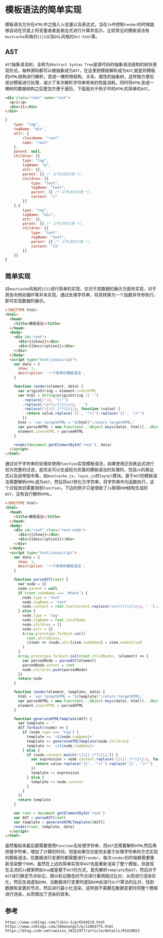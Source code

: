 # 模板语法的简单实现

模板语法允许在`HTML`中之插入`Js`变量以及表达式，当在`Js`中控制`render`的时候能够自动在页面上将变量或者是表达式进行计算并显示，比较常见的模板语法有`mustcache`风格的`{{}}`以及`DSL`风格的`dsl-html`等。

## AST

`AST`抽象语法树，全称为`Abstract Syntax Tree`是源代码的抽象语法结构的树状表现形式，每种源码都可以被抽象成为`AST`，在这里把模板解析成为`AST`,就是将模板的`HTML`结构进行解析，变成一棵附带结构、关系、属性的抽象树，这样做方便后续对模板进行处理，减少了多次解析字符串带来的性能消耗，同时将`HTML`变成一棵树的数据结构之后更加方便于遍历，下面是对于例子中的`HTML`的简单的`AST`。

```html
<div class="root" name="root">
  <p>1</p>
  <div>11</div>
</div>
```

```javascript
{
    type: "tag",
    tagName: "div",
    attr: {
        className: "root"
        name: "root"
    },
    parent: null,
    children: [{
        type: "tag",
        tagName: "p",
        attr: {},
        parent: {} /* 父节点的引用 */,
        children: [{
            type: "text",
            tagName: "text",
            parent: {} /* 父节点的引用 */,
            content: "1"
        }]
    },{
        type: "tag",
        tagName: "div",
        attr: {},
        parent: {} /* 父节点的引用 */,
        children: [{
            type: "text",
            tagName: "text",
            parent: {} /* 父节点的引用 */,
            content: "11"
        }]
    }]
}
```

## 简单实现

对`mustcache`风格的`{{}}`进行简单的实现，仅对于其数据的展示方面有实现，对于其指令例如循环等并未实现，通过处理字符串，将其转换为一个函数并传参执行，即可实现数据的展示。

```html
<!DOCTYPE html>
<html>
  <head>
    <title>模板语法</title>
  </head>
  <body>
    <div id="root">
      <div>{{show}}</div>
      <div>{{description}}</div>
    </div>
  </body>
  <script type="text/javascript">
    var data = {
      show: 1,
      description: '一个简单的模板语法',
    }

    function render(element, data) {
      var originString = element.innerHTML
      var html = String(originString || '')
        .replace(/"/g, '\\"')
        .replace(/\s+|\r|\t|\n/g, ' ')
        .replace(/\{\{(.)*?\}\}/g, function (value) {
          return value.replace('{{', '"+(').replace('}}', ')+"')
        })
      html = `var targetHTML = "${html}";return targetHTML;`
      var parsedHTML = new Function(...Object.keys(data), html)(...Object.values(data))
      element.innerHTML = parsedHTML
    }

    render(document.getElementById('root'), data)
  </script>
</html>
```

通过对于字符串的处理并使用`Function`实现模板语法，如果使用正则表达式进行较为完整的过滤，是完全可以生成较为完善的模板语法的处理的，包括`Js`的表达式以及自带指令等，如`mustcache.js`、`layui.js`的`laytpl`模块。基于`AST`的模板语法需要解析`HTML`成为`AST`，然后将`AST`转化为字符串，将字符串作为函数执行，这个过程依旧需要用到`Function`，下边的例子只是借助了`Js`取得`DOM`结构生成的`AST`，没有自行解析`HTML`。

```html
<!DOCTYPE html>
<html>
  <head>
    <title>模板语法</title>
  </head>
  <body>
    <div id="root" class="root-node">
      <div>{{show}}</div>
      <div>{{description}}</div>
    </div>
  </body>
  <script type="text/javascript">
    var data = {
      show: 1,
      description: '一个简单的模板语法',
    }

    function parseAST(root) {
      var node = {}
      node.parent = null
      if (root.nodeName === '#text') {
        node.type = 'text'
        node.tagName = 'text'
        node.content = root.textContent.replace(/\s+|\r|\t|\n/g, ' ').replace(/"/g, '\\"')
      } else {
        node.type = 'tag'
        node.tagName = root.localName
        node.children = []
        node.attr = {}
        Array.prototype.forEach.call(
          root.attributes,
          (item) => (node.attr[item.nodeName] = item.nodeValue)
        )
      }
      Array.prototype.forEach.call(root.childNodes, (element) => {
        var parsedNode = parseAST(element)
        parsedNode.parent = root
        node.children.push(parsedNode)
      })
      return node
    }

    function render(element, template, data) {
      html = `var targetHTML = "${template}";return targetHTML;`
      var parsedHTML = new Function(...Object.keys(data), html)(...Object.values(data))
      element.innerHTML = parsedHTML
    }

    function generateHTMLTemplate(AST) {
      var template = ''
      AST.forEach((node) => {
        if (node.type === 'tag') {
          template += `<${node.tagName}>`
          template += generateHTMLTemplate(node.children)
          template += `</${node.tagName}>`
        } else {
          if (node.content.match(/\{\{(.)*?\}\}/)) {
            var expression = node.content.replace(/\{\{(.)*?\}\}/g, function (value) {
              return value.replace('{{', '"+(').replace('}}', ')+"')
            })
            template += expression
          } else {
            template += node.content
          }
        }
      })
      return template
    }

    var root = document.getElementById('root')
    var AST = parseAST(root)
    var template = generateHTMLTemplate([AST])
    render(root, template, data)
  </script>
</html>
```

虽然看起来最后都需要使用`Function`去处理字符串，而`AST`还需要解析`HTML`然后再拼接字符串，增加了计算的时间，但是如果仅仅是完全基于处理字符串的方式实现的模板语法，在数据进行变更时都需要进行`render`，每次`render`的时候都需要重新渲染整个`DOM`，虽然在上边的简单实现中`AST`也是重新渲染了整个模版，但是现在主流的`Js`框架例如`Vue`就是基于`AST`的方式，首先解析`template`为`AST`，然后对于`AST`进行静态节点标记，用以标记静态的节点进行重用跳过比对，从而进行渲染优化，然后生成虚拟`DOM`，当数据进行变更时虚拟`DOM`会进行`diff`算法的比对，找到数据有变更的节点，然后进行最小化渲染，这样就不需要在数据变更时将整个模板进行渲染，从而增加了渲染的效率。

## 参考

```
https://www.cnblogs.com/libin-1/p/6544519.html
https://www.cnblogs.com/10manongit/p/12869775.html
https://blog.csdn.net/weixin_34321977/article/details/91419022
```
